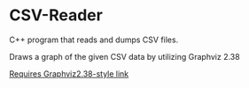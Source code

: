 # CSV-Reader

C++ program that reads and dumps CSV files.

Draws a graph of the given CSV data by utilizing Graphviz 2.38

[Requires Graphviz2.38-style link]( https://graphviz.org/download/)
